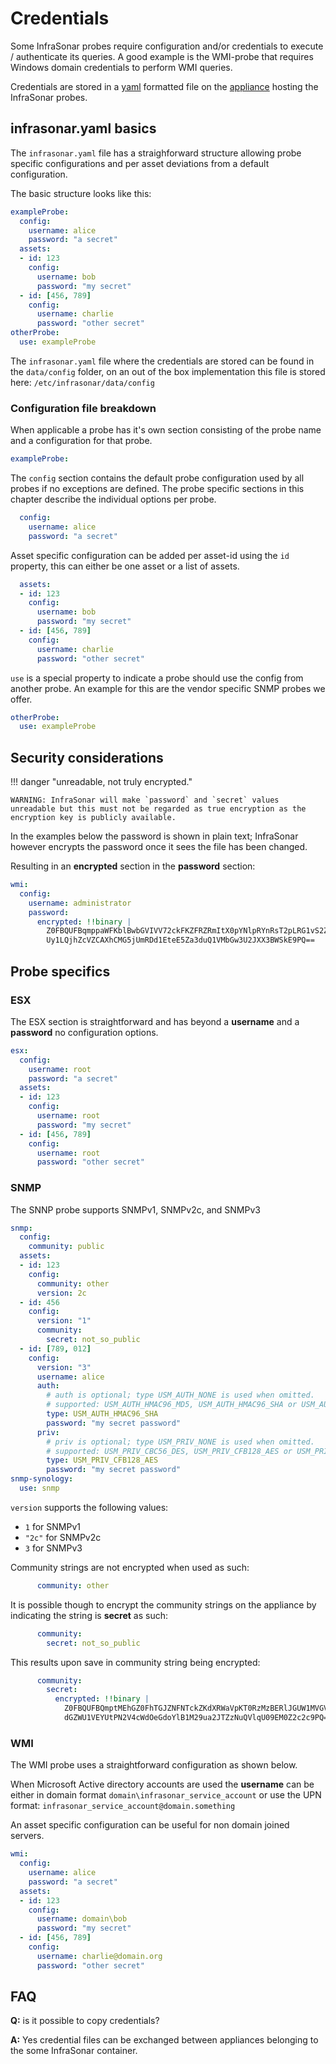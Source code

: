 # Credentials

Some InfraSonar probes require configuration and/or credentials to execute / authenticate its queries. A good example is the WMI-probe that requires Windows domain credentials to perform WMI queries.

Credentials are stored in a [yaml](https://en.wikipedia.org/wiki/YAML) formatted file on the [appliance](index.md) hosting the InfraSonar probes.

## infrasonar.yaml basics

The `infrasonar.yaml` file has a straighforward structure allowing probe specific configurations and per asset deviations from a default configuration.

The basic structure looks like this:

```yaml title="infrasonar.yaml"
exampleProbe:
  config:
    username: alice
    password: "a secret"
  assets:
  - id: 123
    config:
      username: bob
      password: "my secret"
  - id: [456, 789]
    config:
      username: charlie
      password: "other secret"
otherProbe:
  use: exampleProbe
```

The `infrasonar.yaml` file where the credentials are stored can be found in the `data/config` folder, on an out of the box implementation this file is stored here: `/etc/infrasonar/data/config`

### Configuration file breakdown

When applicable a probe has it's own section consisting of the probe name and a configuration for that probe.

```yaml
exampleProbe:
```

The `config` section contains the default probe configuration used by all probes if no exceptions are defined.
The probe specific sections in this chapter describe the individual options per probe.

```yaml
  config:
    username: alice
    password: "a secret"
```

Asset specific configuration can be added per asset-id using the `id` property, this can either be one asset or a list of assets.

```yaml
  assets:
  - id: 123
    config:
      username: bob
      password: "my secret"
  - id: [456, 789]
    config:
      username: charlie
      password: "other secret"
```

`use` is a special property to indicate a probe should use the config from another probe. An example for this are the vendor specific SNMP probes we offer.

```yaml
otherProbe:
  use: exampleProbe
```

## Security considerations

!!! danger "unreadable, not truly encrypted."

    WARNING: InfraSonar will make `password` and `secret` values unreadable but this must not be regarded as true encryption as the encryption key is publicly available.


In the examples below the password is shown in plain text; InfraSonar however encrypts the password once it sees the file has been changed.

Resulting in an **encrypted** section in the **password** section:

```yaml title="encrypted password example"
wmi:
  config:
    username: administrator
    password:
      encrypted: !!binary |
        Z0FBQUFBqmppaWFKblBwbGVIVV72ckFKZFRZRmItX0pYNlpRYnRsT2pLRG1vS2ZjV1lfSExrbi1J
        Uy1LQjhZcVZCAXhCMG5jUmRDd1EteE5Za3duQ1VMbGw3U2JXX3BWSkE9PQ==
```


## Probe specifics

### ESX

The ESX section is straightforward and has beyond a **username** and a **password** no configuration options.

```yaml
esx:
  config:
    username: root
    password: "a secret"
  assets:
  - id: 123
    config:
      username: root
      password: "my secret"
  - id: [456, 789]
    config:
      username: root
      password: "other secret"
```


### SNMP

The SNNP probe supports SNMPv1, SNMPv2c, and SNMPv3


```yaml
snmp:
  config:
    community: public
  assets:
  - id: 123
    config:
      community: other
      version: 2c
  - id: 456
    config:
      version: "1"
      community:
        secret: not_so_public
  - id: [789, 012]
    config:
      version: "3"
      username: alice
      auth:
        # auth is optional; type USM_AUTH_NONE is used when omitted.
        # supported: USM_AUTH_HMAC96_MD5, USM_AUTH_HMAC96_SHA or USM_AUTH_NONE
        type: USM_AUTH_HMAC96_SHA
        password: "my secret password"
      priv:
        # priv is optional; type USM_PRIV_NONE is used when omitted.
        # supported: USM_PRIV_CBC56_DES, USM_PRIV_CFB128_AES or USM_PRIV_NONE
        type: USM_PRIV_CFB128_AES
        password: "my secret password"
snmp-synology:
  use: snmp
```

`version` supports the following values:

- `1` for SNMPv1
- `"2c"` for SNMPv2c
- `3` for SNMPv3

Community strings are not encrypted when used as such:

```yaml
      community: other
```

It is possible though to encrypt the community strings on the appliance by indicating the string is **secret** as such:

```yaml
      community:
        secret: not_so_public
```

This results upon save in community string being encrypted:

```yaml
      community:
        secret:
          encrypted: !!binary |
            Z0FBQUFBQmptMEhGZ0FhTGJZNFNTckZKdXRWaVpKT0RzMzBERlJGUW1MVGVCVHNmTE15eVlOMTVD
            dGZWU1VEYUtPN2V4cWdOeGdoYlB1M29ua2JTZzNuQVlqU09EM0Z2c2c9PQ==
```

### WMI

The WMI probe uses a straightforward configuration as shown below.

When Microsoft Active directory accounts are used the **username** can be either in domain format `domain\infrasonar_service_account` or use the UPN format: `infrasonar_service_account@domain.something`

An asset specific configuration can be useful for non domain joined servers.



```yaml
wmi:
  config:
    username: alice
    password: "a secret"
  assets:
  - id: 123
    config:
      username: domain\bob
      password: "my secret"
  - id: [456, 789]
    config:
      username: charlie@domain.org
      password: "other secret"
```

## FAQ

**Q:** is it possible to copy credentials?

**A:** Yes credential files can be exchanged between appliances belonging to the some InfraSonar container.


